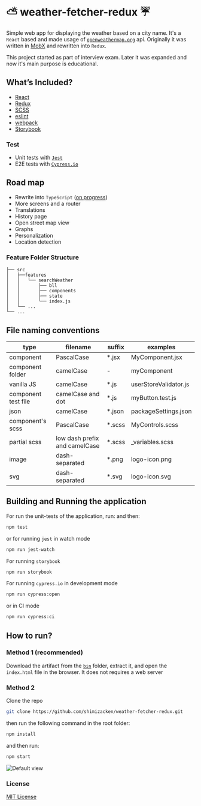 # ⛅️ weather-fetcher-redux ☔️
Simple web app for displaying the weather based on a city name. It's a `React` based and made usage of [`openweathermap.org`](https://www.openweathermap.org/) api. Originally it was written in [MobX](https://github.com/shimizacken/weather-fetcher) and rewritten into `Redux`.

This project started as part of interview exam. Later it was expanded and now it's main purpose is educational.

## What’s Included?
- [React](http://reactjs.org)
- [Redux](https://redux.js.org)
- [SCSS](https://sass-lang.com)
- [eslint](https://eslint.org)
- [webpack](https://webpack.js.org)
- [Storybook](https://storybook.js.org)

### Test
- Unit tests with [`Jest`](https://jestjs.io/)
- E2E tests with [`Cypress.io`](https://www.cypress.io/)

## Road map
- Rewrite into `TypeScript` ([on progress](https://github.com/shimizacken/weather-fetcher-redux/tree/type-script))
- More screens and a router
- Translations
- History page
- Open street map view
- Graphs
- Personalization
- Location detection

### Feature Folder Structure
```
├── src
│   ├──features
│   │   └── searchWeather
│   │       ├── bll
│   │       ├── components
│   │       ├── state
│   │       └── index.js
│   └── ...                     
└── ...
```

## File naming conventions

|type|filename|suffix|examples|
|----|---|---|---|
|component|PascalCase|*.jsx|MyComponent.jsx
|component folder|camelCase| - |myComponent
|vanilla JS|camelCase|*.js|userStoreValidator.js
|component test file|camelCase and dot|*.js|myButton.test.js
|json|camelCase|*.json|packageSettings.json
|component's scss|PascalCase|*.scss|MyControls.scss
|partial scss|low dash prefix and camelCase|*.scss|_variables.scss
|image|dash-separated|*.png|logo-icon.png
|svg|dash-separated|*.svg|logo-icon.svg

## Building and Running the application
For run the unit-tests of the application, run:
and then:
```bash
npm test
```
or for running `jest` in watch mode
```bash
npm run jest-watch
```
For running `storybook`
```bash
npm run storybook
```
For running `cypress.io` in development mode
```bash
npm run cypress:open
```
or in CI mode
```bash
npm run cypress:ci
```

## How to run?
### Method 1 (recommended)
Download the artifact from the [`bin`](https://github.com/shimizacken/weather-fetcher-redux/blob/master/bin/weather-fetcher-latest.zip) folder, extract it, and open the `index.html` file in the browser. It does not requires a web server

### Method 2  
Clone the repo
```bash
git clone https://github.com/shimizacken/weather-fetcher-redux.git
```
then run the following command in the root folder:
```bash
npm install
```
and then run:
```bash
npm start
```

![Default view](src/assets/screenshots/wf-2.gif "Default view")

### License

[MIT License](LICENSE)